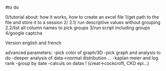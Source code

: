 #to do

0/tutorial about: how it works, how to create an excel file
1/get path to the file and store it to a session
2/
	2.1/ run descriptive values without grouping
	2.2/list all column names to pick groups
3/run script including groups
4/google captcha

Version english and french

advanced parameters: 
	-pick color of graph/3D
	-pick graph and analysis to do
	-deeper analysis of data->normal distribution ...
	-kaplan meier and log rank
	-group by date
	-calculs on datas ! (creat->cockcroft, CKD epi...)
	
	